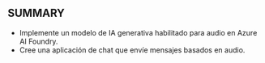 ## SUMMARY
+ Implemente un modelo de IA generativa habilitado para audio en Azure AI Foundry.
+ Cree una aplicación de chat que envíe mensajes basados en audio.